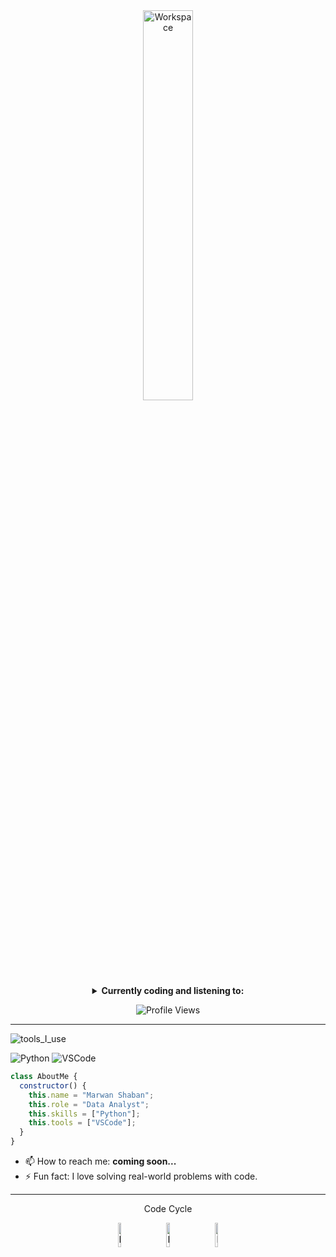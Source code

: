 <div align="center" width="50"> 
 <img src="https://github.com/SP-XD/SP-XD/blob/main/images/dev-working_rounded.gif?raw=true" alt="Workspace" width="40%"/><br>
 
<details>
<p><strong> <summary>  Currently coding and listening to:  </summary> </strong></p>
 
</details>

![Profile Views](https://komarev.com/ghpvc/?username=MarwanShaban&style=flat&color=orange&label=PROFILE+VIEWS)
 
</div>

<hr/>

![tools_I_use](https://img.shields.io/badge/-%F0%9F%9A%80%20Tools%20I%20use-orange)

![Python](https://img.shields.io/badge/Python-3776AB?style=flat&logo=python&logoColor=white)
![VSCode](https://img.shields.io/badge/VSCode-0078D4?style=flat&logo=visualstudiocode&logoColor=white)
 

```js
class AboutMe {
  constructor() {
    this.name = "Marwan Shaban";
    this.role = "Data Analyst";
    this.skills = ["Python"];
    this.tools = ["VSCode"];
  }
}
```

 - 📫 How to reach me: **coming soon...**
- ⚡ Fun fact: I love solving real-world problems with code.

<div align="center">


<hr/>

Code Cycle<br>

<img src="https://raw.githubusercontent.com/Tarikul-Islam-Anik/Animated-Fluent-Emojis/master/Emojis/Smilies/Face%20with%20Spiral%20Eyes.png" width="10%" alt="Broken system!"/>
&nbsp;&nbsp;&nbsp;&nbsp;&nbsp;
<img src="https://raw.githubusercontent.com/Tarikul-Islam-Anik/Animated-Fluent-Emojis/master/Emojis/Smilies/Relieved%20Face.png" width="10%" alt="It's working!"/>
&nbsp;&nbsp;&nbsp;&nbsp;&nbsp;
<img src="https://raw.githubusercontent.com/Tarikul-Islam-Anik/Animated-Fluent-Emojis/master/Emojis/Smilies/Astonished%20Face.png" width="10%" alt="It's working but you don't know how!"/>

</div>
